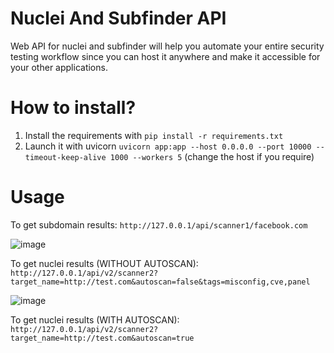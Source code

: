 # Nuclei And Subfinder API
Web API for nuclei and subfinder will help you automate your entire security testing workflow since you can host it anywhere and make it accessible for your other applications.

# How to install?

1. Install the requirements with `pip install -r requirements.txt`
2. Launch it with uvicorn `uvicorn app:app --host 0.0.0.0 --port 10000 --timeout-keep-alive 1000 --workers 5` (change the host if you require)

# Usage

To get subdomain results: `http://127.0.0.1/api/scanner1/facebook.com`

![image](https://user-images.githubusercontent.com/97327489/189568953-12b5af33-19ce-489d-817e-ee79191e54bb.png)


To get nuclei results (WITHOUT AUTOSCAN): `http://127.0.0.1/api/v2/scanner2?target_name=http://test.com&autoscan=false&tags=misconfig,cve,panel`

![image](https://user-images.githubusercontent.com/97327489/189568842-52aee7f9-dd85-421e-9fca-5f2a384d913e.png)


To get nuclei results (WITH AUTOSCAN): `http://127.0.0.1/api/v2/scanner2?target_name=http://test.com&autoscan=true`
